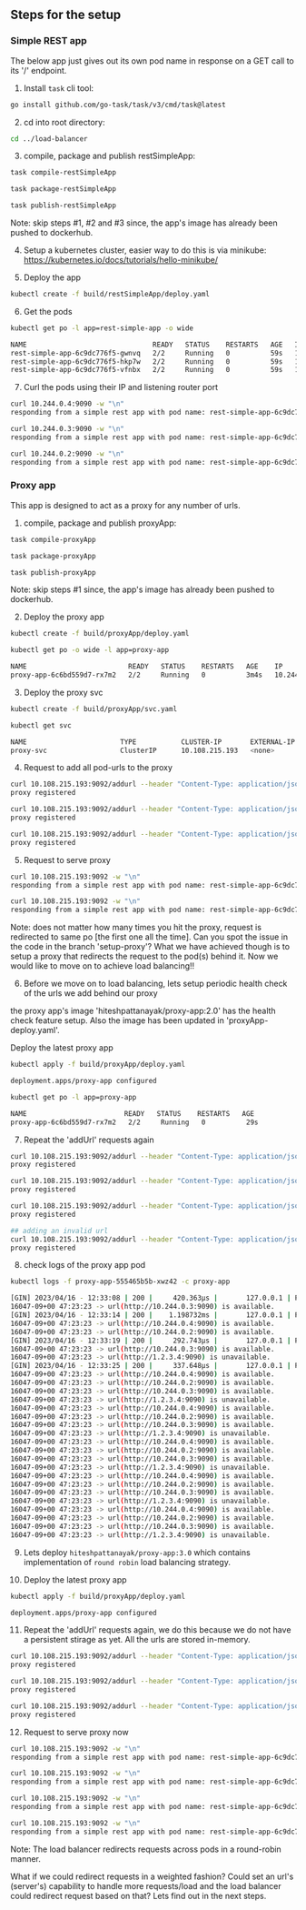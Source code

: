 ## Steps for the setup

### Simple REST app

The below app just gives out its own pod name in response on a GET call to its '/' endpoint.

1. Install `task` cli tool:
```bash
go install github.com/go-task/task/v3/cmd/task@latest
```

2. cd into root directory:
```bash 
cd ../load-balancer
```

3. compile, package and publish restSimpleApp:
```bash
task compile-restSimpleApp

task package-restSimpleApp

task publish-restSimpleApp
```

Note: skip steps #1, #2 and #3 since, the app's image has already been pushed to dockerhub.

4. Setup a kubernetes cluster, easier way to do this is via minikube: https://kubernetes.io/docs/tutorials/hello-minikube/

5. Deploy the app
```bash
kubectl create -f build/restSimpleApp/deploy.yaml
```

6. Get the pods
```bash
kubectl get po -l app=rest-simple-app -o wide

NAME                               READY   STATUS    RESTARTS   AGE   IP           NODE                              NOMINATED NODE   READINESS GATES
rest-simple-app-6c9dc776f5-gwnvq   2/2     Running   0          59s   10.244.0.4   eksabm-testbed1-core-dev-node-0   <none>           <none>
rest-simple-app-6c9dc776f5-hkp7w   2/2     Running   0          59s   10.244.0.2   eksabm-testbed1-core-dev-node-0   <none>           <none>
rest-simple-app-6c9dc776f5-vfnbx   2/2     Running   0          59s   10.244.0.3   eksabm-testbed1-core-dev-node-0   <none>           <none>
```

7. Curl the pods using their IP and listening router port
```bash
curl 10.244.0.4:9090 -w "\n"
responding from a simple rest app with pod name: rest-simple-app-6c9dc776f5-gwnvq

curl 10.244.0.3:9090 -w "\n"
responding from a simple rest app with pod name: rest-simple-app-6c9dc776f5-vfnbx

curl 10.244.0.2:9090 -w "\n"
responding from a simple rest app with pod name: rest-simple-app-6c9dc776f5-hkp7w
```


### Proxy app

This app is designed to act as a proxy for any number of urls.

1. compile, package and publish proxyApp:
```bash
task compile-proxyApp

task package-proxyApp

task publish-proxyApp
```

Note: skip steps #1 since, the app's image has already been pushed to dockerhub.

2. Deploy the proxy app

```bash
kubectl create -f build/proxyApp/deploy.yaml

kubectl get po -o wide -l app=proxy-app

NAME                         READY   STATUS    RESTARTS   AGE    IP             NODE                              NOMINATED NODE   READINESS GATES
proxy-app-6c6bd559d7-rx7m2   2/2     Running   0          3m4s   10.244.0.254   eksabm-testbed1-core-dev-node-0   <none>           <none>
```

3. Deploy the proxy svc

```bash
kubectl create -f build/proxyApp/svc.yaml

kubectl get svc

NAME                       TYPE           CLUSTER-IP       EXTERNAL-IP                                   PORT(S)                               AGE
proxy-svc                  ClusterIP      10.108.215.193   <none>                                        9092/TCP                              3m52s
```

4. Request to add all pod-urls to the proxy
```bash
curl 10.108.215.193:9092/addurl --header "Content-Type: application/json" --request "POST" --data '{"url": "http://10.244.0.4:9090"}' -w "\n"
proxy registered

curl 10.108.215.193:9092/addurl --header "Content-Type: application/json" --request "POST" --data '{"url": "http://10.244.0.2:9090"}' -w "\n"
proxy registered

curl 10.108.215.193:9092/addurl --header "Content-Type: application/json" --request "POST" --data '{"url": "http://10.244.0.3:9090"}' -w "\n"
proxy registered
```

5. Request to serve proxy
```bash
curl 10.108.215.193:9092 -w "\n"
responding from a simple rest app with pod name: rest-simple-app-6c9dc776f5-gwnvq

curl 10.108.215.193:9092 -w "\n"
responding from a simple rest app with pod name: rest-simple-app-6c9dc776f5-gwnvq
```

Note: does not matter how many times you hit the proxy, request is redirected to same po [the first one all the time].
Can you spot the issue in the code in the branch 'setup-proxy'?
What we have achieved though is to setup a proxy that redirects the request to the pod(s) behind it.
Now we would like to move on to achieve load balancing!!

6. Before we move on to load balancing, lets setup periodic health check of the urls we add behind our proxy

the proxy app's image 'hiteshpattanayak/proxy-app:2.0' has the health check feature setup.
Also the image has been updated in 'proxyApp-deploy.yaml'.

Deploy the latest proxy app
```bash
kubectl apply -f build/proxyApp/deploy.yaml

deployment.apps/proxy-app configured

kubectl get po -l app=proxy-app

NAME                        READY   STATUS    RESTARTS   AGE
proxy-app-6c6bd559d7-rx7m2   2/2     Running   0          29s
```

7. Repeat the 'addUrl' requests again

```bash
curl 10.108.215.193:9092/addurl --header "Content-Type: application/json" --request "POST" --data '{"url": "http://10.244.0.4:9090"}' -w "\n"
proxy registered

curl 10.108.215.193:9092/addurl --header "Content-Type: application/json" --request "POST" --data '{"url": "http://10.244.0.3:9090"}' -w "\n"
proxy registered

curl 10.108.215.193:9092/addurl --header "Content-Type: application/json" --request "POST" --data '{"url": "http://10.244.0.2:9090"}' -w "\n"
proxy registered

## adding an invalid url
curl 10.108.215.193:9092/addurl --header "Content-Type: application/json" --request "POST" --data '{"url": "http://1.2.3.4:9090"}' -w "\n"
proxy registered
```

8. check logs of the proxy app pod
```bash
kubectl logs -f proxy-app-555465b5b-xwz42 -c proxy-app

[GIN] 2023/04/16 - 12:33:08 | 200 |     420.363µs |       127.0.0.1 | POST     "/addurl"
16047-09+00 47:23:23 -> url(http://10.244.0.3:9090) is available.
[GIN] 2023/04/16 - 12:33:14 | 200 |    1.198732ms |       127.0.0.1 | POST     "/addurl"
16047-09+00 47:23:23 -> url(http://10.244.0.4:9090) is available.
16047-09+00 47:23:23 -> url(http://10.244.0.2:9090) is available.
[GIN] 2023/04/16 - 12:33:19 | 200 |     292.743µs |       127.0.0.1 | POST     "/addurl"
16047-09+00 47:23:23 -> url(http://10.244.0.3:9090) is available.
16047-09+00 47:23:23 -> url(http://1.2.3.4:9090) is unavailable.
[GIN] 2023/04/16 - 12:33:25 | 200 |     337.648µs |       127.0.0.1 | POST     "/addurl"
16047-09+00 47:23:23 -> url(http://10.244.0.4:9090) is available.
16047-09+00 47:23:23 -> url(http://10.244.0.2:9090) is available.
16047-09+00 47:23:23 -> url(http://10.244.0.3:9090) is available.
16047-09+00 47:23:23 -> url(http://1.2.3.4:9090) is unavailable.
16047-09+00 47:23:23 -> url(http://10.244.0.4:9090) is available.
16047-09+00 47:23:23 -> url(http://10.244.0.2:9090) is available.
16047-09+00 47:23:23 -> url(http://10.244.0.3:9090) is available.
16047-09+00 47:23:23 -> url(http://1.2.3.4:9090) is unavailable.
16047-09+00 47:23:23 -> url(http://10.244.0.4:9090) is available.
16047-09+00 47:23:23 -> url(http://10.244.0.2:9090) is available.
16047-09+00 47:23:23 -> url(http://10.244.0.3:9090) is available.
16047-09+00 47:23:23 -> url(http://1.2.3.4:9090) is unavailable.
16047-09+00 47:23:23 -> url(http://10.244.0.4:9090) is available.
16047-09+00 47:23:23 -> url(http://10.244.0.2:9090) is available.
16047-09+00 47:23:23 -> url(http://10.244.0.3:9090) is available.
16047-09+00 47:23:23 -> url(http://1.2.3.4:9090) is unavailable.
16047-09+00 47:23:23 -> url(http://10.244.0.4:9090) is available.
16047-09+00 47:23:23 -> url(http://10.244.0.2:9090) is available.
16047-09+00 47:23:23 -> url(http://10.244.0.3:9090) is available.
16047-09+00 47:23:23 -> url(http://1.2.3.4:9090) is unavailable.
```

9. Lets deploy `hiteshpattanayak/proxy-app:3.0` which contains implementation of `round robin` load balancing strategy.

10. Deploy the latest proxy app
```bash
kubectl apply -f build/proxyApp/deploy.yaml

deployment.apps/proxy-app configured
```

11. Repeat the 'addUrl' requests again, we do this because we do not have a persistent stirage as yet.
All the urls are stored in-memory.

```bash
curl 10.108.215.193:9092/addurl --header "Content-Type: application/json" --request "POST" --data '{"url": "http://10.244.0.4:9090"}' -w "\n"
proxy registered

curl 10.108.215.193:9092/addurl --header "Content-Type: application/json" --request "POST" --data '{"url": "http://10.244.0.3:9090"}' -w "\n"
proxy registered

curl 10.108.215.193:9092/addurl --header "Content-Type: application/json" --request "POST" --data '{"url": "http://10.244.0.2:9090"}' -w "\n"
proxy registered
```

12. Request to serve proxy now

```bash
curl 10.108.215.193:9092 -w "\n"
responding from a simple rest app with pod name: rest-simple-app-6c9dc776f5-vfnbx

curl 10.108.215.193:9092 -w "\n"
responding from a simple rest app with pod name: rest-simple-app-6c9dc776f5-hkp7w

curl 10.108.215.193:9092 -w "\n"
responding from a simple rest app with pod name: rest-simple-app-6c9dc776f5-gwnvq

curl 10.108.215.193:9092 -w "\n"
responding from a simple rest app with pod name: rest-simple-app-6c9dc776f5-vfnbx
```

Note: The load balancer redirects requests across pods in a round-robin manner.

What if we could redirect requests in a weighted fashion?
Could set an url's (server's) capability to handle more requests/load and the load balancer could redirect request based on that?
Lets find out in the next steps.